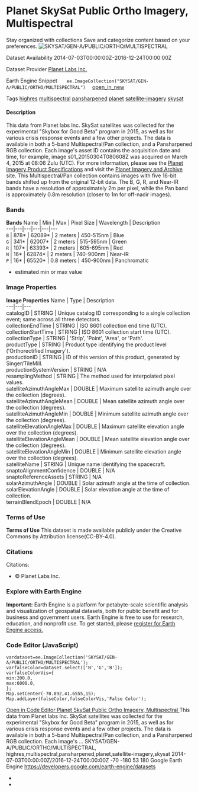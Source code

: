  
#  Planet SkySat Public Ortho Imagery, Multispectral 
Stay organized with collections  Save and categorize content based on your preferences. 
![SKYSAT/GEN-A/PUBLIC/ORTHO/MULTISPECTRAL](https://developers.google.com/earth-engine/datasets/images/SKYSAT/SKYSAT_GEN-A_PUBLIC_ORTHO_MULTISPECTRAL_sample.png) 

Dataset Availability
    2014-07-03T00:00:00Z–2016-12-24T00:00:00Z 

Dataset Provider
     [ Planet Labs Inc. ](https://www.planet.com/) 

Earth Engine Snippet
     `    ee.ImageCollection("SKYSAT/GEN-A/PUBLIC/ORTHO/MULTISPECTRAL")   ` [ open_in_new ](https://code.earthengine.google.com/?scriptPath=Examples:Datasets/SKYSAT/SKYSAT_GEN-A_PUBLIC_ORTHO_MULTISPECTRAL) 

Tags
     [highres](https://developers.google.com/earth-engine/datasets/tags/highres) [multispectral](https://developers.google.com/earth-engine/datasets/tags/multispectral) [pansharpened](https://developers.google.com/earth-engine/datasets/tags/pansharpened) [planet](https://developers.google.com/earth-engine/datasets/tags/planet) [satellite-imagery](https://developers.google.com/earth-engine/datasets/tags/satellite-imagery) [skysat](https://developers.google.com/earth-engine/datasets/tags/skysat)
#### Description
This data from Planet labs Inc. SkySat satellites was collected for the experimental "Skybox for Good Beta" program in 2015, as well as for various crisis response events and a few other projects. The data is available in both a 5-band Multispectral/Pan collection, and a Pansharpened RGB collection.
Each image's asset ID contains the acquisition date and time, for example, image s01_20150304T080608Z was acquired on March 4, 2015 at 08:06 Zulu (UTC). For more information, please see the [Planet Imagery Product Specifications](https://www.planet.com/products/satellite-imagery/files/Planet_Combined_Imagery_Product_Specs_December2017.pdf) and visit the [Planet Imagery and Archive](https://www.planet.com/products/planet-imagery/) site.
This Multispectral/Pan collection contains images with five 16-bit bands shifted up from the original 12-bit data. The B, G, R, and Near-IR bands have a resolution of approximately 2m per pixel, while the Pan band is approximately 0.8m resolution (closer to 1m for off-nadir images).
### Bands
**Bands**
Name | Min | Max | Pixel Size | Wavelength | Description  
---|---|---|---|---|---  
`B` |  878*  |  62089*  |  2 meters  | 450-515nm | Blue  
`G` |  341*  |  62007*  |  2 meters  | 515-595nm | Green  
`R` |  107*  |  63393*  |  2 meters  | 605-695nm | Red  
`N` |  16*  |  62874*  |  2 meters  | 740-900nm | Near-IR  
`P` |  16*  |  65520*  |  0.8 meters  | 450-900nm | Panchromatic  
* estimated min or max value 
### Image Properties
**Image Properties**
Name | Type | Description  
---|---|---  
catalogID | STRING | Unique catalog ID corresponding to a single collection event; same across all three detectors.  
collectionEndTime | STRING | ISO 8601 collection end time (UTC).  
collectionStartTime | STRING | ISO 8601 collection start time (UTC).  
collectionType | STRING | 'Strip', 'Point', 'Area', or 'Path'.  
productType | STRING | Product type identifying the product level ('Orthorectified Imagery').  
productionID | STRING | ID of this version of this product, generated by Singer/TileMill.  
productionSystemVersion | STRING | N/A  
resamplingMethod | STRING | The method used for interpolated pixel values.  
satelliteAzimuthAngleMax | DOUBLE | Maximum satellite azimuth angle over the collection (degrees).  
satelliteAzimuthAngleMean | DOUBLE | Mean satellite azimuth angle over the collection (degrees).  
satelliteAzimuthAngleMin | DOUBLE | Minimum satellite azimuth angle over the collection (degrees).  
satelliteElevationAngleMax | DOUBLE | Maximum satellite elevation angle over the collection (degrees).  
satelliteElevationAngleMean | DOUBLE | Mean satellite elevation angle over the collection (degrees).  
satelliteElevationAngleMin | DOUBLE | Minimum satellite elevation angle over the collection (degrees).  
satelliteName | STRING | Unique name identifying the spacecraft.  
snaptoAlignmentConfidence | DOUBLE | N/A  
snaptoReferenceAssets | STRING | N/A  
solarAzimuthAngle | DOUBLE | Solar azimuth angle at the time of collection.  
solarElevationAngle | DOUBLE | Solar elevation angle at the time of collection.  
terrainBlendEpoch | DOUBLE | N/A  
### Terms of Use
**Terms of Use**
This dataset is made available publicly under the Creative Commons by Attribution license(CC-BY-4.0).
### Citations
Citations:
  * © <year> Planet Labs Inc.


### Explore with Earth Engine
**Important:** Earth Engine is a platform for petabyte-scale scientific analysis and visualization of geospatial datasets, both for public benefit and for business and government users. Earth Engine is free to use for research, education, and nonprofit use. To get started, please [register for Earth Engine access.](https://console.cloud.google.com/earth-engine)
### Code Editor (JavaScript)
```
vardataset=ee.ImageCollection('SKYSAT/GEN-A/PUBLIC/ORTHO/MULTISPECTRAL');
varfalseColor=dataset.select(['N','G','B']);
varfalseColorVis={
min:200.0,
max:6000.0,
};
Map.setCenter(-70.892,41.6555,15);
Map.addLayer(falseColor,falseColorVis,'False Color');
```
[ Open in Code Editor ](https://code.earthengine.google.com/?scriptPath=Examples:Datasets/SKYSAT/SKYSAT_GEN-A_PUBLIC_ORTHO_MULTISPECTRAL)
[ Planet SkySat Public Ortho Imagery, Multispectral ](https://developers.google.com/earth-engine/datasets/catalog/SKYSAT_GEN-A_PUBLIC_ORTHO_MULTISPECTRAL)
This data from Planet labs Inc. SkySat satellites was collected for the experimental "Skybox for Good Beta" program in 2015, as well as for various crisis response events and a few other projects. The data is available in both a 5-band Multispectral/Pan collection, and a Pansharpened RGB collection. Each image's …
SKYSAT/GEN-A/PUBLIC/ORTHO/MULTISPECTRAL, highres,multispectral,pansharpened,planet,satellite-imagery,skysat 
2014-07-03T00:00:00Z/2016-12-24T00:00:00Z
-70 -180 53 180 
Google Earth Engine
https://developers.google.com/earth-engine/datasets
  * [ ](https://doi.org/https://www.planet.com/)
  * [ ](https://doi.org/https://developers.google.com/earth-engine/datasets/catalog/SKYSAT_GEN-A_PUBLIC_ORTHO_MULTISPECTRAL)


